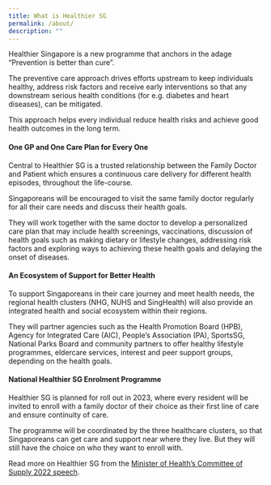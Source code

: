 ```yaml
---
title: What is Healthier SG
permalink: /about/
description: ""
---
```



Healthier Singapore is a new programme that anchors in the adage “Prevention is better than cure”.

The preventive care approach drives efforts upstream to keep individuals healthy, address risk factors and receive early interventions so that any downstream serious health conditions (for e.g. diabetes and heart diseases), can be mitigated.

This approach helps every individual reduce health risks and achieve good health outcomes in the long term.

#### One GP and One Care Plan for Every One

Central to Healthier SG is a trusted relationship between the Family Doctor and Patient which ensures a continuous care delivery for different health episodes, throughout the life-course.

Singaporeans will be encouraged to visit the same family doctor regularly for all their care needs and discuss their health goals.

They will work together with the same doctor to develop a personalized care plan that may include health screenings, vaccinations, discussion of health goals such as making dietary or lifestyle changes, addressing risk factors and exploring ways to achieving these health goals and delaying the onset of diseases. 

#### An Ecosystem of Support for Better Health 

To support Singaporeans in their care journey and meet health needs, the regional health clusters (NHG, NUHS and SingHealth) will also provide an integrated health and social ecosystem within their regions.

They will partner agencies such as the Health Promotion Board (HPB), Agency for Integrated Care (AIC), People’s Association (PA), SportsSG, National Parks Board and community partners to offer healthy lifestyle programmes, eldercare services, interest and peer support groups, depending on the health goals. 

#### National Healthier SG Enrolment Programme

Healthier SG is planned for roll out in 2023, where every resident will be invited to enroll with a family doctor of their choice as their first line of care and ensure continuity of care. 

The programme will be coordinated by the three healthcare clusters, so that Singaporeans can get care and support near where they live. But they will still have the choice on who they want to enroll with.

Read more on Healthier SG from the [Minister of Health’s Committee of Supply 2022 speech](https://www.moh.gov.sg/news-highlights/details/speech-by-mr-ong-ye-kung-minister-for-health-at-the-ministry-of-health-committee-of-supply-debate-2022).

